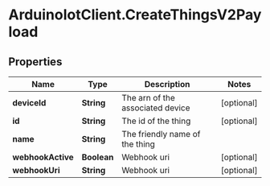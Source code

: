 # ArduinoIotClient.CreateThingsV2Payload

## Properties

Name | Type | Description | Notes
------------ | ------------- | ------------- | -------------
**deviceId** | **String** | The arn of the associated device | [optional] 
**id** | **String** | The id of the thing | [optional] 
**name** | **String** | The friendly name of the thing | 
**webhookActive** | **Boolean** | Webhook uri | [optional] 
**webhookUri** | **String** | Webhook uri | [optional] 


